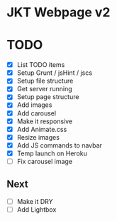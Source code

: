 JKT Webpage v2
==============

# TODO
- [X] List TODO items
- [X] Setup Grunt / jsHint / jscs
- [X] Setup file structure
- [X] Get server running
- [X] Setup page structure
- [X] Add images
- [X] Add carousel
- [X] Make it responsive
- [X] Add Animate.css
- [X] Resize images
- [X] Add JS commands to navbar
- [X] Temp launch on Heroku
- [ ] Fix carousel image

## Next
- [ ] Make it DRY
- [ ] Add Lightbox

